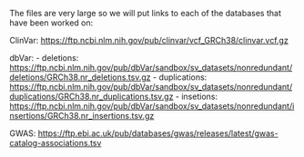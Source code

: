 The files are very large so we will put links to each of the databases that have been worked on:

ClinVar: https://ftp.ncbi.nlm.nih.gov/pub/clinvar/vcf_GRCh38/clinvar.vcf.gz 

dbVar: - deletions:     https://ftp.ncbi.nlm.nih.gov/pub/dbVar/sandbox/sv_datasets/nonredundant/deletions/GRCh38.nr_deletions.tsv.gz
       - duplications:  https://ftp.ncbi.nlm.nih.gov/pub/dbVar/sandbox/sv_datasets/nonredundant/duplications/GRCh38.nr_duplications.tsv.gz
       - insetions:     https://ftp.ncbi.nlm.nih.gov/pub/dbVar/sandbox/sv_datasets/nonredundant/insertions/GRCh38.nr_insertions.tsv.gz

GWAS: https://ftp.ebi.ac.uk/pub/databases/gwas/releases/latest/gwas-catalog-associations.tsv
